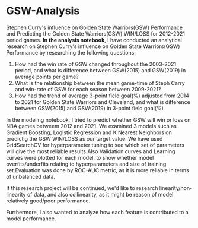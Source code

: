 # GSW-Analysis
Stephen Curry's influence on Golden State Warriors(GSW) Performance and Predicting the Golden State Warriors(GSW) WIN/LOSS for 2012-2021 period games.
**In the analysis notebook**, I have conducted an analytical research on Stephen Curry's influence on Golden State Warriors(GSW) Performance by researching the following questions:
1. How had the win rate of GSW changed throughout the 2003-2021 period, and what is difference between GSW(2015) and GSW(2019) in average points per game?
2. What is the relationship between the mean game-time of Steph Carry and win-rate of GSW for each season between 2009-2021?
3. How had the trend of average 3-point field goal(%) adjusted from 2014 to 2021 for Golden State Warriors and Cleveland, and what is difference between GSW(2015) and GSW(2019) in 3-point field goal(%)

In the modeling notebook, I tried to predict whether GSW will win or loss on NBA games betweem 2012 and 2021. We examined 3 models such as Gradient Boosting, Logistic Regression and K Nearest Neighbors on predictig the GSW WIN/LOSS as our target value. We have used GridSearchCV for hyperparameter tuning to see which set of parameters will give the most reliable results.Also Validation curves and Learning curves were plotted for each model, to show whether model overfits/underfits relating to hyperparameters and size of training set.Evaluation was done by ROC-AUC metric, as it is more reliable in terms of unbalanced data.

If this research project will be continued, we'd like to research linearity/non-linearity of data, and also collinearity, as it might be reason of model relatively good/poor performance.

Furthermore, I also wanted to analyze how each feature is contributed to a model performance.


